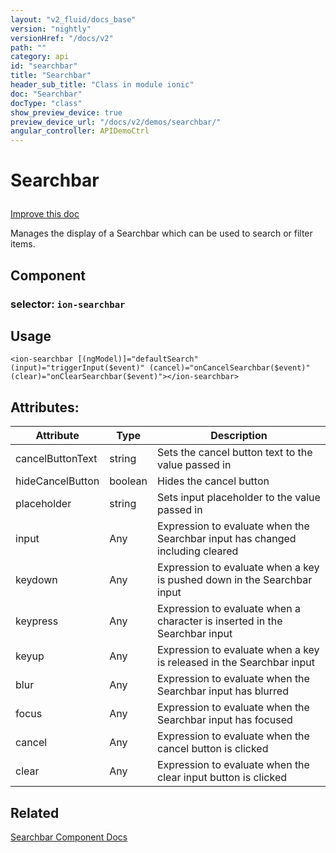```yaml
---
layout: "v2_fluid/docs_base"
version: "nightly"
versionHref: "/docs/v2"
path: ""
category: api
id: "searchbar"
title: "Searchbar"
header_sub_title: "Class in module ionic"
doc: "Searchbar"
docType: "class"
show_preview_device: true
preview_device_url: "/docs/v2/demos/searchbar/"
angular_controller: APIDemoCtrl 
---
```










<h1 class="api-title">


Searchbar






</h1>

<a class="improve-v2-docs" href='http://github.com/driftyco/ionic/edit/2.0/ionic/components/searchbar/searchbar.ts#L30'>
Improve this doc
</a>






<p>Manages the display of a Searchbar which can be used to search or filter items.</p>


<h2>Component</h2>
<h3>selector: <code>ion-searchbar</code></h3>
<!-- @usage tag -->

<h2>Usage</h2>

<pre><code class="lang-html">&lt;ion-searchbar [(ngModel)]=&quot;defaultSearch&quot; (input)=&quot;triggerInput($event)&quot; (cancel)=&quot;onCancelSearchbar($event)&quot; (clear)=&quot;onClearSearchbar($event)&quot;&gt;&lt;/ion-searchbar&gt;
</code></pre>




<!-- @property tags -->

<h2>Attributes:</h2>
<table class="table" style="margin:0;">
<thead>
<tr>
<th>Attribute</th>
















































<th>Type</th>


<th>Description</th>
</tr>
</thead>
<tbody>

<tr>
<td>
cancelButtonText
</td>


<td>
string
</td>


<td>
Sets the cancel button text to the value passed in
</td>
</tr>

<tr>
<td>
hideCancelButton
</td>


<td>
boolean
</td>


<td>
Hides the cancel button
</td>
</tr>

<tr>
<td>
placeholder
</td>


<td>
string
</td>


<td>
Sets input placeholder to the value passed in
</td>
</tr>

<tr>
<td>
input
</td>


<td>
Any
</td>


<td>
Expression to evaluate when the Searchbar input has changed including cleared
</td>
</tr>

<tr>
<td>
keydown
</td>


<td>
Any
</td>


<td>
Expression to evaluate when a key is pushed down in the Searchbar input
</td>
</tr>

<tr>
<td>
keypress
</td>


<td>
Any
</td>


<td>
Expression to evaluate when a character is inserted in the Searchbar input
</td>
</tr>

<tr>
<td>
keyup
</td>


<td>
Any
</td>


<td>
Expression to evaluate when a key is released in the Searchbar input
</td>
</tr>

<tr>
<td>
blur
</td>


<td>
Any
</td>


<td>
Expression to evaluate when the Searchbar input has blurred
</td>
</tr>

<tr>
<td>
focus
</td>


<td>
Any
</td>


<td>
Expression to evaluate when the Searchbar input has focused
</td>
</tr>

<tr>
<td>
cancel
</td>


<td>
Any
</td>


<td>
Expression to evaluate when the cancel button is clicked
</td>
</tr>

<tr>
<td>
clear
</td>


<td>
Any
</td>


<td>
Expression to evaluate when the clear input button is clicked
</td>
</tr>

</tbody>
</table>



<!-- instance methods on the class --><!-- related link -->

<h2>Related</h2>

<a href='/docs/v2/components#searchbar'>Searchbar Component Docs</a><!-- end content block -->


<!-- end body block -->

